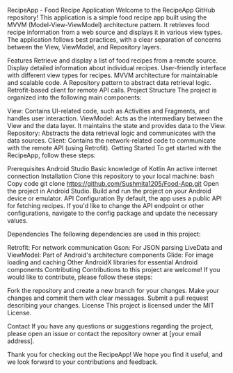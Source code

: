 RecipeApp - Food Recipe Application
Welcome to the RecipeApp GitHub repository! This application is a simple food recipe app built using the MVVM (Model-View-ViewModel) architecture pattern. It retrieves food recipe information from a web source and displays it in various view types. The application follows best practices, with a clear separation of concerns between the View, ViewModel, and Repository layers.

Features
Retrieve and display a list of food recipes from a remote source.
Display detailed information about individual recipes.
User-friendly interface with different view types for recipes.
MVVM architecture for maintainable and scalable code.
A Repository pattern to abstract data retrieval logic.
Retrofit-based client for remote API calls.
Project Structure
The project is organized into the following main components:

View: Contains UI-related code, such as Activities and Fragments, and handles user interaction.
ViewModel: Acts as the intermediary between the View and the data layer. It maintains the state and provides data to the View.
Repository: Abstracts the data retrieval logic and communicates with the data sources.
Client: Contains the network-related code to communicate with the remote API (using Retrofit).
Getting Started
To get started with the RecipeApp, follow these steps:

Prerequisites
Android Studio
Basic knowledge of Kotlin
An active internet connection
Installation
Clone this repository to your local machine:
bash
Copy code
git clone https://github.com/Sushmita1205/Food-App.git
Open the project in Android Studio.
Build and run the project on your Android device or emulator.
API Configuration
By default, the app uses a public API for fetching recipes. If you'd like to change the API endpoint or other configurations, navigate to the config package and update the necessary values.

Dependencies
The following dependencies are used in this project:

Retrofit: For network communication
Gson: For JSON parsing
LiveData and ViewModel: Part of Android's architecture components
Glide: For image loading and caching
Other AndroidX libraries for essential Android components
Contributing
Contributions to this project are welcome! If you would like to contribute, please follow these steps:

Fork the repository and create a new branch for your changes.
Make your changes and commit them with clear messages.
Submit a pull request describing your changes.
License
This project is licensed under the MIT License.

Contact
If you have any questions or suggestions regarding the project, please open an issue or contact the repository owner at [your email address].

Thank you for checking out the RecipeApp! We hope you find it useful, and we look forward to your contributions and feedback.
